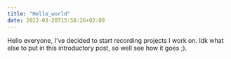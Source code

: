 ```yaml
---
title: "Hello_world"
date: 2022-03-20T15:58:26+02:00
---
```


Hello everyone,
I've decided to start recording projects I work on. Idk what else to put in this introductory post, so well see how it goes ;).



